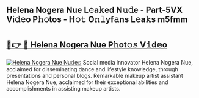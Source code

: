## Helena Nogera Nue L𝚎a𝚔ed N𝚞𝚍e - Part-5VX Vi𝚍𝚎o P𝚑𝚘tos - H𝚘𝚝 O𝚗𝚕yf𝚊ns L𝚎a𝚔s m5fmm

# <h2><a href="http://kf54d0.oniu.top/?m=Helena+Nogera+Nue">🔗👉 🔴 Helena Nogera Nue P𝚑ot𝚘𝚜 V𝚒d𝚎o</a></h2>

[![Helena Nogera Nue Nu𝚍e𝚜](https://i.imgur.com/0qMVB7G.gif)](http://kf54d0.oniu.top/?m=Helena+Nogera+Nue)
Social media innovator Helena Nogera Nue, acclaimed for disseminating dance and lifestyle knowledge, through presentations and personal blogs. Remarkable makeup artist assistant Helena Nogera Nue, acclaimed for their exceptional abilities and accomplishments in assisting makeup artists.  
